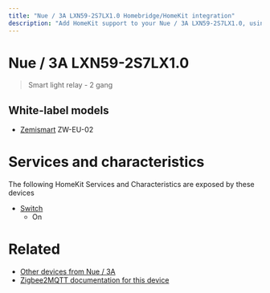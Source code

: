 ```yaml
---
title: "Nue / 3A LXN59-2S7LX1.0 Homebridge/HomeKit integration"
description: "Add HomeKit support to your Nue / 3A LXN59-2S7LX1.0, using Homebridge, Zigbee2MQTT and homebridge-z2m."
---
```

<!---
This file has been GENERATED using src/docgen/docgen.ts
DO NOT EDIT THIS FILE MANUALLY!
-->
# Nue / 3A LXN59-2S7LX1.0
> Smart light relay - 2 gang


## White-label models
* [Zemismart](../index.md#zemismart) ZW-EU-02

# Services and characteristics
The following HomeKit Services and Characteristics are exposed by
these devices

* [Switch](../../switch.md)
  * On


# Related
* [Other devices from Nue / 3A](../index.md#nue_3a)
* [Zigbee2MQTT documentation for this device](https://www.zigbee2mqtt.io/devices/LXN59-2S7LX1.0.html)